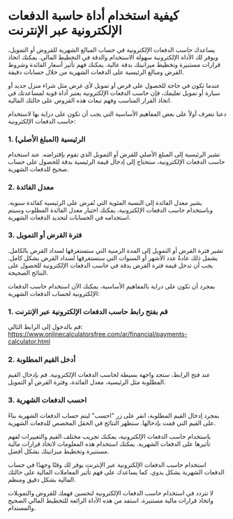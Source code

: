كيفية استخدام أداة حاسبة الدفعات الإلكترونية عبر الإنترنت
=========================================================

يساعدك حاسب الدفعات الإلكترونية في حساب المبالغ الشهرية للقروض أو التمويل، ويوفر لك الأداة الإلكترونية سهولة الاستخدام والدقة في التخطيط المالي. يمكنك اتخاذ قرارات مستنيرة وتخطيط ميزانيتك بدقة عالية. يمكنك فهم تأثير أسعار الفائدة وشروط القرض ومبالغ الرئيسية على الدفعات الشهرية من خلال حسابات دقيقة.

عندما تكون في حاجة للحصول على قرض أو تمويل لأي غرض مثل شراء منزل جديد أو سيارة أو تمويل تعليمك، فإن حاسب الدفعات الإلكترونية يعتبر أداة قوية لمساعدتك في اتخاذ القرار المناسب وفهم تبعات هذه القروض على حالتك المالية.

دعنا نتعرف أولاً على بعض المفاهيم الأساسية التي يجب أن تكون على دراية بها لاستخدام حاسب الدفعات الإلكترونية:

### 1. الرئيسية (المبلغ الأصلي)

تشير الرئيسية إلى المبلغ الأصلي للقرض أو التمويل الذي تقوم بإقتراضه. عند استخدام حاسب الدفعات الإلكترونية، ستحتاج إلى إدخال قيمة الرئيسية بدقة للحصول على حساب صحيح للدفعات الشهرية.

### 2. معدل الفائدة

يشير معدل الفائدة إلى النسبة المئوية التي تُفرض على الرئيسية كفائدة سنوية. وباستخدام حاسب الدفعات الإلكترونية، يمكنك اختيار معدل الفائدة المطلوب وسيتم استخدامه في الحسابات لتحديد الدفعات الشهرية.

### 3. فترة القرض أو التمويل

تشير فترة القرض أو التمويل إلى المدة الزمنية التي ستستغرقها لسداد القرض بالكامل. يشمل ذلك عادةً عدد الأشهر أو السنوات التي ستستغرقها لسداد القرض بشكل كامل. يجب أن تدخل قيمة فترة القرض بدقة في حاسب الدفعات الإلكترونية للحصول على النتائج الصحيحة.

بمجرد أن تكون على دراية بالمفاهيم الأساسية، يمكنك الآن استخدام حاسب الدفعات الإلكترونية لحساب الدفعات الشهرية:

### 1. قم بفتح رابط حاسب الدفعات الإلكترونية عبر الإنترنت

قم بالدخول إلى الرابط التالي: <https://www.onlinecalculatorsfree.com/ar/financial/payments-calculator.html>

### 2. أدخل القيم المطلوبة

عند فتح الرابط، ستجد واجهة بسيطة لحاسب الدفعات الإلكترونية. قم بإدخال القيم المطلوبة مثل الرئيسية، معدل الفائدة، وفترة القرض أو التمويل.

### 3. احسب الدفعات الشهرية

بمجرد إدخال القيم المطلوبة، انقر على زر "احسب" ليتم حساب الدفعات الشهرية بناءً على القيم التي قمت بإدخالها. ستظهر النتائج في الحقل المخصص للدفعات الشهرية.

باستخدام حاسب الدفعات الإلكترونية، يمكنك تجريب مختلف القيم والتغييرات لفهم تأثيرها على الدفعات الشهرية. يمكنك استخدام هذه المعلومات لاتخاذ قرارات مالية مستنيرة وتخطيط ميزانيتك بشكل أفضل.

استخدام حاسب الدفعات الإلكترونية عبر الإنترنت يوفر لك وقتًا وجهدًا في حساب الدفعات الشهرية بشكل يدوي. كما يساعدك على فهم تأثير المعاملات المالية على حالتك المالية بشكل دقيق ومنظم.

لا تتردد في استخدام حاسب الدفعات الإلكترونية لتحسين فهمك للقروض والتمويلات واتخاذ قرارات مالية مستنيرة. استفد من هذه الأداة الرائعة للتخطيط المالي الصحيح والمستدام.